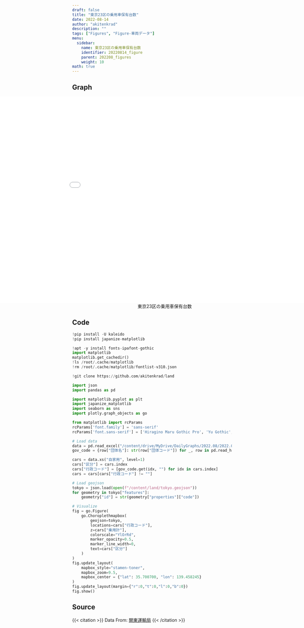 ```yaml
---
draft: false
title: "東京23区の乗用車保有台数"
date: 2022-08-14 
author: "akitenkrad"
description: ""
tags: ["Figures", "Figure-車両データ"]
menu:
  sidebar:
    name: 東京23区の乗用車保有台数
    identifier: 20220814_figure
    parent: 202208_figures
    weight: 10
math: true
---
```


## Graph
<figure style="width:100%; display:flex; justify-content:center; align-items:center; flex-direction:column;">
    <iframe src="out.html" width="1110pt" height="650pt" style="border:none"></iframe>
    <figcaption>東京23区の乗用車保有台数</figcaption>
</figure>

## Code
```python
!pip install -U kaleido
!pip install japanize-matplotlib

!apt -y install fonts-ipafont-gothic
import matplotlib
matplotlib.get_cachedir()
!ls /root/.cache/matplotlib
!rm /root/.cache/matplotlib/fontlist-v310.json

!git clone https://github.com/akitenkrad/land

import json
import pandas as pd

import matplotlib.pyplot as plt
import japanize_matplotlib 
import seaborn as sns
import plotly.graph_objects as go

from matplotlib import rcParams
rcParams['font.family'] = 'sans-serif'
rcParams['font.sans-serif'] = ['Hiragino Maru Gothic Pro', 'Yu Gothic', 'Meirio', 'Takao', 'IPAexGothic', 'IPAPGothic', 'VL PGothic', 'Noto Sans CJK JP']

# Load data
data = pd.read_excel("/content/drive/MyDrive/DailyGraphs/2022.08/2022.08.14/000264266.xlsx", header=0, index_col=[0, 1])
gov_code = {row["団体名"]: str(row["団体コード"]) for _, row in pd.read_html("https://www.j-lis.go.jp/spd/code-address/kantou/cms_13414181.html")[0].iterrows()}

cars = data.xs("自家用", level=1)
cars["区分"] = cars.index
cars["行政コード"] = [gov_code.get(idx, "") for idx in cars.index]
cars = cars[cars["行政コード"] != ""]

# Load geojson
tokyo = json.load(open(f"/content/land/tokyo.geojson"))
for geometry in tokyo["features"]:
    geometry["id"] = str(geometry["properties"]["code"])

# Visualize
fig = go.Figure(
    go.Choroplethmapbox(
        geojson=tokyo,
        locations=cars["行政コード"],
        z=cars["乗用計"],
        colorscale="YlOrRd",
        marker_opacity=0.5,
        marker_line_width=0,
        text=cars["区分"]
    )
)
fig.update_layout(
    mapbox_style="stamen-toner",
    mapbox_zoom=9.5,
    mapbox_center = {"lat": 35.700700, "lon": 139.458245}
)
fig.update_layout(margin={"r":0,"t":0,"l":0,"b":0})
fig.show()
```

## Source
{{< citation >}}
Data From: [関東運輸局](https://wwwtb.mlit.go.jp/kanto/jidou_gian/toukei/tiiki_betu.html)
{{< /citation >}}

